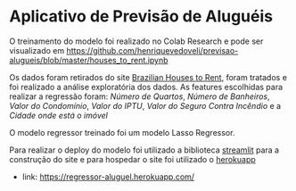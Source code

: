 # Aplicativo de Previsão de Aluguéis

O treinamento do modelo foi realizado no Colab Research e pode ser visualizado em https://github.com/henriquevedoveli/previsao-alugueis/blob/master/houses_to_rent.ipynb

Os dados foram retirados do site [Brazilian Houses to Rent](https://www.kaggle.com/rubenssjr/brasilian-houses-to-rent), foram tratados e foi realizado a análise exploratória dos dados. As features escolhidas para realizar a regressão foram: _Número de Quartos_, _Número de Banheiros_, _Valor do Condomínio_, _Valor do IPTU_, _Valor do Seguro Contra Incêndio_ e a _Cidade onde está o imóvel_

O modelo regressor treinado foi um modelo Lasso Regressor. 

Para realizar o deploy do modelo foi utilizado a biblioteca [streamlit](https://streamlit.io/) para a construção do site e para hospedar o site foi utilizado o [herokuapp](https://devcenter.heroku.com/categories/reference)


* link: https://regressor-aluguel.herokuapp.com/
